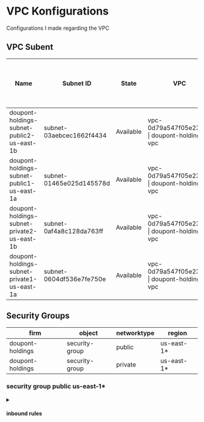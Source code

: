 # VPC Konfigurations
Configurations I made regarding the VPC

## VPC Subent

| Name                                        | Subnet ID                | State     | VPC                                           | IPv4 CIDR    | IPv6 CIDR  | Available IPv4 addresses  | Availability Zone  | Availability Zone ID  | Network border group  | Route table                                                       | Network ACL           | Default subnet  | Auto-assign public IPv4 address  | Auto-assign customer-owned IPv4 address  | Customer-owned IPv4 pool  | Auto-assign IPv6 address  | Owner ID     |
|---------------------------------------------|--------------------------|-----------|-----------------------------------------------|--------------|------------|---------------------------|--------------------|-----------------------|-----------------------|-------------------------------------------------------------------|-----------------------|-----------------|----------------------------------|------------------------------------------|---------------------------|---------------------------|--------------|
| doupont-holdings-subnet-public2-us-east-1b  | subnet-03aebcec1662f4434 | Available | vpc-0d79a547f05e2389c \| doupont-holdings-vpc | 10.0.4.0/22  | –          | 1019                      | us-east-1b         | use1-az1              | us-east-1             | rtb-0708826672546e772 \| doupont-holdings-rtb-public              | acl-0d4e78fab1c2f4d7d | No              | No                               | No                                       | -                         | No                        | 195554538225 |
| doupont-holdings-subnet-public1-us-east-1a  | subnet-01465e025d145578d | Available | vpc-0d79a547f05e2389c \| doupont-holdings-vpc | 10.0.0.0/22  | –          | 1018                      | us-east-1a         | use1-az6              | us-east-1             | rtb-0708826672546e772 \| doupont-holdings-rtb-public              | acl-0d4e78fab1c2f4d7d | No              | No                               | No                                       | -                         | No                        | 195554538225 |
| doupont-holdings-subnet-private2-us-east-1b | subnet-0af4a8c128da763ff | Available | vpc-0d79a547f05e2389c \| doupont-holdings-vpc | 10.0.36.0/22 | –          | 1019                      | us-east-1b         | use1-az1              | us-east-1             | rtb-03a44de80499dc7cc \| doupont-holdings-rtb-private2-us-east-1b | acl-0d4e78fab1c2f4d7d | No              | No                               | No                                       | -                         | No                        | 195554538225 |
| doupont-holdings-subnet-private1-us-east-1a | subnet-0604df536e7fe750e | Available | vpc-0d79a547f05e2389c \| doupont-holdings-vpc | 10.0.32.0/22 | –          | 1019                      | us-east-1a         | use1-az6              | us-east-1             | rtb-03b933873d87fa8b0 \| doupont-holdings-rtb-private1-us-east-1a | acl-0d4e78fab1c2f4d7d | No              | No                               | No                                       | -                         | No                        | 195554538225 |

## Security Groups

| firm             | object         | networktype | region     |
|------------------|----------------|-------------|------------|
| doupont-holdings | security-group | public      | us-east-1* |
| doupont-holdings | security-group | private     | us-east-1* |

### security group public us-east-1*
<details>
<summary><h4>inbound rules</h4></summary>
<details>
<details>
<summary><h4>outbound rules</h4></summary>
<details>
